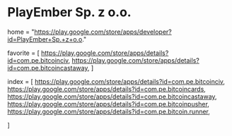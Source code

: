 # PlayEmber Sp. z o.o.
home = "https://play.google.com/store/apps/developer?id=PlayEmber+Sp.+z+o.o."

favorite = [
https://play.google.com/store/apps/details?id=com.pe.bitcoinciv,
https://play.google.com/store/apps/details?id=com.pe.bitcoincastaway,
]

index = [
https://play.google.com/store/apps/details?id=com.pe.bitcoinciv,
https://play.google.com/store/apps/details?id=com.pe.bitcoincards,
https://play.google.com/store/apps/details?id=com.pe.bitcoincastaway,
https://play.google.com/store/apps/details?id=com.pe.bitcoinpusher,
https://play.google.com/store/apps/details?id=com.pe.bitcoin.runner,

]
